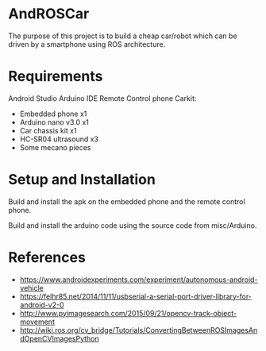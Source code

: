 # AndROSCar
The purpose of this project is to build a cheap car/robot which can be driven by a smartphone using ROS architecture.

# Requirements
Android Studio
Arduino IDE
Remote Control phone
Carkit:
 - Embedded phone x1
 - Arduino nano v3.0 x1
 - Car chassis kit x1
 - HC-SR04 ultrasound x3
 - Some mecano pieces

# Setup and Installation
Build and install the apk on the embedded phone and the remote control phone.

Build and install the arduino code using the source code from misc/Arduino.

# References
- https://www.androidexperiments.com/experiment/autonomous-android-vehicle
- https://felhr85.net/2014/11/11/usbserial-a-serial-port-driver-library-for-android-v2-0
- http://www.pyimagesearch.com/2015/09/21/opencv-track-object-movement
- http://wiki.ros.org/cv_bridge/Tutorials/ConvertingBetweenROSImagesAndOpenCVImagesPython
